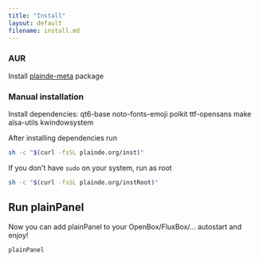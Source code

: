 ```yaml
---
title: "Install"
layout: default
filename: install.md
--- 
```


### AUR

Install [plainde-meta](https://aur.archlinux.org/packages/plainde-meta) package

### Manual installation

Install dependencies: qt6-base noto-fonts-emoji polkit ttf-opensans make alsa-utils kwindowsystem

After installing dependencies run

```sh
sh -c "$(curl -fsSL plainde.org/inst)"
```

If you don't have `sudo` on your system, run as root

```sh
sh -c "$(curl -fsSL plainde.org/instRoot)"
```

## Run plainPanel

Now you can add plainPanel to your OpenBox/FluxBox/... autostart and enjoy!<br>

```
plainPanel
```
